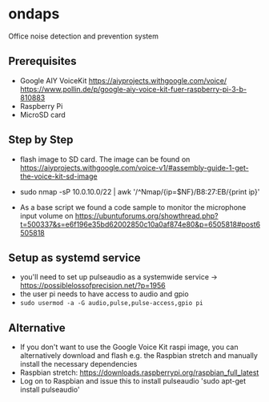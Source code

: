 # ondaps

Office noise detection and prevention system

## Prerequisites

* Google AIY VoiceKit
https://aiyprojects.withgoogle.com/voice/
https://www.pollin.de/p/google-aiy-voice-kit-fuer-raspberry-pi-3-b-810883
* Raspberry Pi
* MicroSD card

## Step by Step

* flash image to SD card. The image can be found on https://aiyprojects.withgoogle.com/voice-v1/#assembly-guide-1-get-the-voice-kit-sd-image
* sudo nmap -sP 10.0.10.0/22 | awk '/^Nmap/{ip=$NF}/B8:27:EB/{print ip}'

* As a base script we found a code sample to monitor the microphone input volume on https://ubuntuforums.org/showthread.php?t=500337&s=e6f196e35bd62002850c10a0af874e80&p=6505818#post6505818

## Setup as systemd service
* you'll need to set up pulseaudio as a systemwide service -> https://possiblelossofprecision.net/?p=1956
* the user pi needs to have access to audio and gpio
* `sudo usermod -a -G audio,pulse,pulse-access,gpio pi`

##  Alternative

* If you don't want to use the Google Voice Kit raspi image, you can alternatively download and flash e.g. the Raspbian stretch and manually install the necessary dependencies
* Raspbian stretch: https://downloads.raspberrypi.org/raspbian_full_latest
* Log on to Raspbian and issue this to install pulseaudio 'sudo apt-get install pulseaudio'
